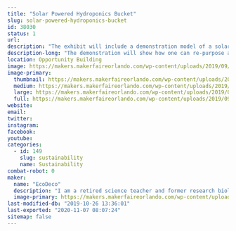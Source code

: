 ```yaml
---
title: "Solar Powered Hydroponics Bucket"
slug: solar-powered-hydroponics-bucket
id: 38030
status: 1
url: 
description: "The exhibit will include a demonstration model of a solar powered hydroponics bucket system for growth of vegetable and herb plants. "
description-long: "The demonstration will show how one can re-purpose a food grade quality five gallon bucket to a hydroponics growth system. The system can be used as a set and forget hydroponic system, but with the addition of solar power more nutrient demanding crops, such as tomatoes and peppers can be grown more successfully. The system will be set up using Hydroton clay pebbles as the growth medium. A solar powered fountain pump powers a drip system that pumps nutrient solution over the plant roots. This solar powered hydroponic growth system can be reused multiple times and provide a means to grow vegetables in a relatively easy, cost effective and water conserving manner."
location: Opportunity Building
image: https://makers.makerfaireorlando.com/wp-content/uploads/2019/09/Solar-Powered-Hydroponics-1-1024x576.jpg
image-primary:
  thumbnail: https://makers.makerfaireorlando.com/wp-content/uploads/2019/09/Solar-Powered-Hydroponics-1-150x150.jpg
  medium: https://makers.makerfaireorlando.com/wp-content/uploads/2019/09/Solar-Powered-Hydroponics-1-300x169.jpg
  large: https://makers.makerfaireorlando.com/wp-content/uploads/2019/09/Solar-Powered-Hydroponics-1-1024x576.jpg
  full: https://makers.makerfaireorlando.com/wp-content/uploads/2019/09/Solar-Powered-Hydroponics-1.jpg
website: 
email: 
twitter: 
instagram: 
facebook: 
youtube: 
categories:
  - id: 149
    slug: sustainability
    name: Sustainability
combat-robot: 0
maker:
  name: "EcoDeco"
  description: "I am a retired science teacher and former research biologist. In my retirement, I have explored a number of interests, gardening being one of them. In 2013, I became a master gardener for Seminole county. I have been involved in a variety of projects and one of my favorites is \"set and forget\" hydroponics. With this interest and my passion for promoting recycling, I have put a different spin on the method in an attempt to make it visually appealing and practical for anyone to grow their own food. "
  image-primary: https://makers.makerfaireorlando.com/wp-content/uploads/2019/08/DSC_1348-683x1024.jpg
last-modified-db: "2019-10-26 13:36:01"
last-exported: "2020-11-07 08:07:24"
sitemap: false
---
```

